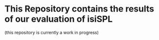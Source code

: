 # This Repository contains the results of our evaluation of isiSPL

(this repository is currently a work in progress)